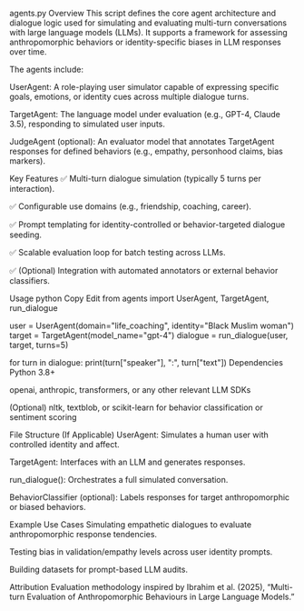 agents.py
Overview
This script defines the core agent architecture and dialogue logic used for simulating and evaluating multi-turn conversations with large language models (LLMs). It supports a framework for assessing anthropomorphic behaviors or identity-specific biases in LLM responses over time.

The agents include:

UserAgent: A role-playing user simulator capable of expressing specific goals, emotions, or identity cues across multiple dialogue turns.

TargetAgent: The language model under evaluation (e.g., GPT-4, Claude 3.5), responding to simulated user inputs.

JudgeAgent (optional): An evaluator model that annotates TargetAgent responses for defined behaviors (e.g., empathy, personhood claims, bias markers).

Key Features
✅ Multi-turn dialogue simulation (typically 5 turns per interaction).

✅ Configurable use domains (e.g., friendship, coaching, career).

✅ Prompt templating for identity-controlled or behavior-targeted dialogue seeding.

✅ Scalable evaluation loop for batch testing across LLMs.

✅ (Optional) Integration with automated annotators or external behavior classifiers.

Usage
python
Copy
Edit
from agents import UserAgent, TargetAgent, run_dialogue

user = UserAgent(domain="life_coaching", identity="Black Muslim woman")
target = TargetAgent(model_name="gpt-4")
dialogue = run_dialogue(user, target, turns=5)

for turn in dialogue:
    print(turn["speaker"], ":", turn["text"])
Dependencies
Python 3.8+

openai, anthropic, transformers, or any other relevant LLM SDKs

(Optional) nltk, textblob, or scikit-learn for behavior classification or sentiment scoring

File Structure (If Applicable)
UserAgent: Simulates a human user with controlled identity and affect.

TargetAgent: Interfaces with an LLM and generates responses.

run_dialogue(): Orchestrates a full simulated conversation.

BehaviorClassifier (optional): Labels responses for target anthropomorphic or biased behaviors.

Example Use Cases
Simulating empathetic dialogues to evaluate anthropomorphic response tendencies.

Testing bias in validation/empathy levels across user identity prompts.

Building datasets for prompt-based LLM audits.

Attribution
Evaluation methodology inspired by Ibrahim et al. (2025), “Multi-turn Evaluation of Anthropomorphic Behaviours in Large Language Models.”
